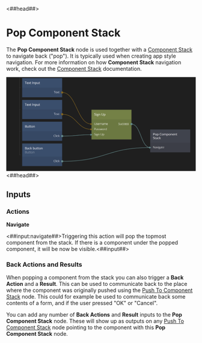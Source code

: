 <##head##>
# Pop Component Stack
The **Pop Component Stack** node is used together with a [Component Stack](/nodes/component-stack/component-stack/) to navigate back ("pop"). It is typically used when creating app style navigation. For more information on how **Component Stack** navigation work, check out the [Component Stack](/nodes/component-stack/component-stack/) documentation.

![](pop-component-stack.png ':class=img-size-m')
<##head##>

## Inputs

### Actions
**Navigate**

<##input:navigate##>Triggering this action will pop the topmost component from the stack. If there is a component under the popped component, it will be now be visible.<##input##>

### Back Actions and Results

When popping a component from the stack you can also trigger a **Back Action** and a **Result**. This can be used to communicate back to the place where the component was originally pushed using the [Push To Component Stack](/nodes/component-stack/push-component/) node. This could for example be used to communicate back some contents of a form, and if the user pressed "OK" or "Cancel".

You can add any number of **Back Actions** and **Result** inputs to the **Pop Component Stack** node. These will show up as outputs on any [Push To Component Stack](/nodes/component-stack/push-component/) node pointing to the component with this **Pop Component Stack** node.

<span style="display:none"><##input:backAction-*##>A **Back Action** signal. Triggering this will pop from the **Component Stack** and send a signal to the [Push To Component Stack](/nodes/component-stack/push-component/) node used to push the component.<##input##></span>

<span style="display:none"><##input:result-*##>A **Result** input. Any data sent to this input will be forwarded to the [Push To Component Stack](/nodes/component-stack/push-component/) node when the component is popped.<##input##></span>





